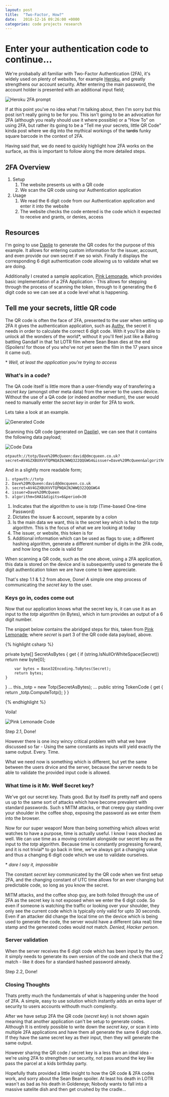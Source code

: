 ```yaml
---
layout: post
title:  "Two-Factor, How?"
date:   2018-12-16 09:26:00 +0000
categories: code projects research
---
```


# Enter your authentication code to continue...

We're probabally all familiar with Two-Factor Authentication (2FA), it's widely used on plenty of websites, for example [Heroku](https://www.heroku.com/), and greatly strengthens our account security. After entering the main password, the account holder is presented with an additional input field;


![Heroku 2FA prompt](/assets/images/2FA/heroku-2fa-request.png)

If at this point you've no idea what I'm talking about, then I'm sorry but this post isn't really going to be for you. This isn't going to be an advocation for 2FA (although you really should use it where possible) or a "How To" on using 2FA, but rather its going to be a "Tell me your secrets, little QR Code" kinda post where we dig into the mythical workings of the ~~tardis~~ funky square barcode in the context of 2FA.

Having said that, we do need to quickly highlight how 2FA works on the surface, as this is important to follow along the more detailed steps.
## 2FA Overview
1. Setup 
    1. The website presents us with a QR code
    2. We scan the QR code using our Authentication application
2. Usage
    1. We read the 6 digit code from our Authentication application and enter it into the website
    2. The website checks the code entered is the code which it expected to receive and grants, or denies, access

## Resources
I'm going to use [Daplie](https://daplie.github.io/browser-authenticator/) to generate the QR codes for the purpose of this example. It allows for entering custom information for the issuer, account, and even provide our own secret if we so wish. Finally it displays the corresponding 6 digit authentication code allowing us to validate what we are doing.

Additionally I created a sample application, [Pink Lemonade](https://github.com/david-mcqueen/Pink_Lemonade_2FA), which provides basic implementation of a 2FA Application - This allows for stepping through the process of scanning the token, through to it generating the 6 digit code so we can see at a code level what is happening.

## Tell me your secrets, little QR code

The QR code is often the face of 2FA, presented to the user when setting up 2FA it gives the authentication application, such as [Authy](https://authy.com/), the secret it needs in order to calculate the correct 6 digit code. With it you'll be able to unlock all the wonders of the world*, without it you'll feel just like a Balrog battling Gandalf in that 1st LOTR film where Sean Bean dies at the end (Spoilers! for those of you who've not yet seen the film in the 17 years since it came out).

\* _Well, at least the application you're trying to access_


### What's in a code?
The QA code itself is little more than a user-friendly way of transfering a _secret key_ (amongst other meta data) from the server to the users device. Without the use of a QA code (or indeed another medium), the user would need to manually enter the _secret key_ in order for 2FA to work.

Lets take a look at an example.


![Generated Code](/assets/images/2FA/daplie_generated_code.png)


Scanning this QR code (generated on [Daplie](https://daplie.github.io/browser-authenticator/)), we can see that it contains the following data payload;

![Code Data](/assets/images/2FA/code_data.png)

```
otpauth://totp/Dave%20McQueen:david@dmcqueen.co.uk?secret=AV4GZXBUXVVTQPNQAINJWWQ322QQGWG4&issuer=Dave%20McQueen&algorithm=SHA1&digits=6&period=30
```

And in a slightly more readable form;

```
1. otpauth://totp
2. Dave%20McQueen:david@dmcqueen.co.uk
3. secret=AV4GZXBUXVVTQPNQAINJWWQ322QQGWG4
4. issuer=Dave%20McQueen
5. algorithm=SHA1&digits=6&period=30
```

1. Indicates that the algorithm to use is _totp_ (Time-based One-time Password)
2. Dictates the issuer & account, separate by a colon
3. Is the main data we want, this is the secret key which is fed to the _totp_ algorithm. This is the focus of what we are looking at today
4. The issuer, or website, this token is for
5. Additional information which can be used as flags to use; a different hashing algorithm, generate a different number of digits in the 2FA code, and how long the code is valid for

When scanning a QR code, such as the one above, using a 2FA application, this data is stored on the device and is subsequently used to generate the 6 digit authentication token we are have come to ~~love~~ appreciate. 

That's step 1.1 & 1.2 from above, Done! A simple one step process of communicating the _secret key_ to the user.


### Keys go in, codes come out
Now that our application knows what the secret key is, it can use it as an input to the _totp_ algorithm (in Bytes), which in turn provides an output of a 6 digit number. 

The snippet below contains the abridged steps for this, taken from [Pink Lemonade](https://github.com/david-mcqueen/Pink_Lemonade_2FA); where _secret_ is part 3 of the QR code data payload, above.


{% highlight csharp %}

private byte[] SecretAsBytes
{
    get
    {
        if (string.IsNullOrWhiteSpace(Secret))
            return new byte[0];

        var bytes = Base32Encoding.ToBytes(Secret);
        return bytes;
    }
}
...
this._totp = new Totp(SecretAsBytes);
...
public string TokenCode
{
    get
    {
        return _totp.ComputeTotp();
    }
}

{% endhighlight %}

Voila!

![Pink Lemonade Code](/assets/images/2FA/pink_lemonade_code.png)


Step 2.1, Done!


However there is one incy wincy critical problem with what we have discussed so far - Using the same constants as inputs will yield exactly the same output. Every. Time.

What we need now is something which is different, but yet the same between the users drvice and the server, because the server needs to be able to validate the provided input code is allowed.


### What time is it Mr. ~~Wolf~~ Secret key?

We've got our secret key. Thats good. But by itself its pretty naff and opens us up to the same sort of attacks which have become prevalent with standard passwords. Such s MITM attacks, or that creepy guy standing over your shoulder in the coffee shop, exposing the password as we enter them into the browser.

Now for our super weapon! More than being something which allows wrist watches to have a purpose, time is actually useful. I know I was shocked as well. We can use time as a moving constant alongside our secret key as the input to the _totp_ algorithm. Because time is constantly progressing forward, and it is not trivial* to go back in time, we've always got a changing value and thus a changing 6 digit code which we use to validate ourselves. 

\* _dare I say it, impossible_

The constant _secret key_ communicated by the QR code when we first setup 2FA, and the changing constant of UTC time allows for an ever changing but predictable code, so long as you know the secret. 

MITM attacks, and the coffee shop guy, are both foiled through the use of 2FA as the secret key is not exposed when we enter the 6 digit code. So even if someone is watching the traffic or looking over your shoulder, they only see the current code which is typically only valid for upto 30 seconds. Even if an attacker did change the local time on the device which is being used to generate the code, the server would have a different (aka real) time stamp and the generated codes would not match. _Denied, Hacker person_.

### Server validation
When the server receives the 6 digit code which has been input by the user, it simply needs to generate its own version of the code and check that the 2 match - like it does for a standard hashed password already.

Step 2.2, Done!


### Closing Thoughts
Thats pretty much the fundamentals of what is happening under the hood of 2FA. A simple, easy to use solution which instantly adds an extra layer of security to users accounts withouth much complexity.

After we have setup 2FA the QR code (_secret key_) is not shown again meaning that another application can't be setup to generate codes. Although It is entirely possible to write down the _secret key_, or scan it into multiple 2FA applications and have them all generate the same 6 digit code. If they have the same secret key as their input, then they will generate the same output.

However sharing the QR code / secret key is a less than an ideal idea - we're using 2FA to strengthen our security, not pass around the key like pass the parcel at a kids birthday party.

Hopefully thats provided a little insight to how the QR code & 2FA codes work, and sorry about the Sean Bean spoiler. At least his death in LOTR wasn't as bad as his death in Goldeneye; Nobody wants to fall into a massive satelite dish and then get crushed by the cradle...
